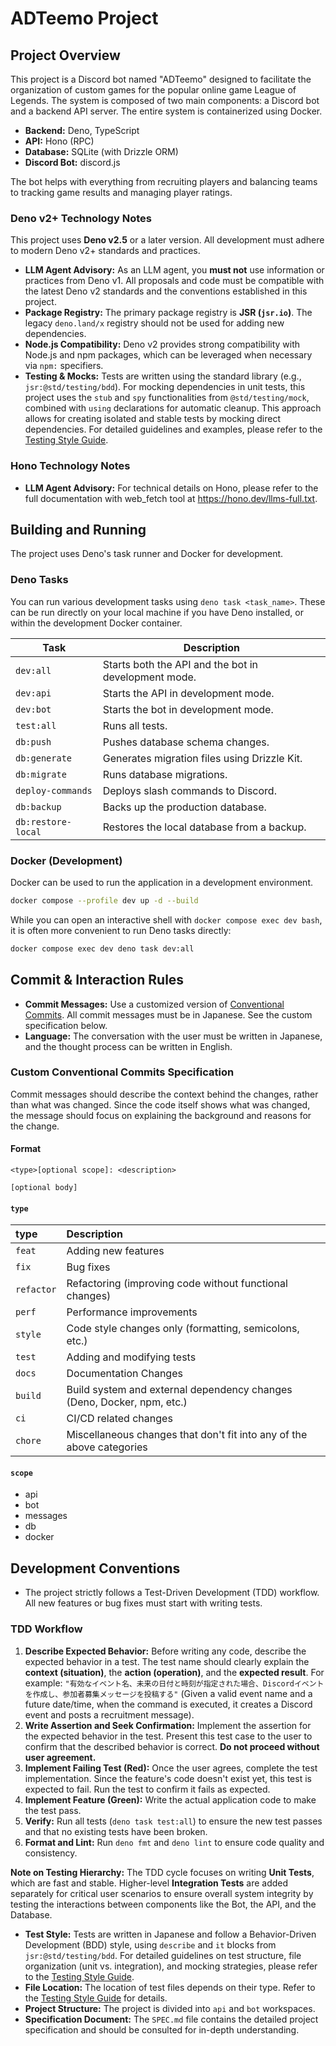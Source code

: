 # ADTeemo Project

## Project Overview

This project is a Discord bot named "ADTeemo" designed to facilitate the organization of custom games for the popular online game League of Legends. The system is composed of two main components: a Discord bot and a backend API server. The entire system is containerized using Docker.

- **Backend:** Deno, TypeScript
- **API:** Hono (RPC)
- **Database:** SQLite (with Drizzle ORM)
- **Discord Bot:** discord.js

The bot helps with everything from recruiting players and balancing teams to tracking game results and managing player ratings.

### Deno v2+ Technology Notes

This project uses **Deno v2.5** or a later version. All development must adhere to modern Deno v2+ standards and practices.

- **LLM Agent Advisory:** As an LLM agent, you **must not** use information or practices from Deno v1. All proposals and code must be compatible with the latest Deno v2 standards and the conventions established in this project.
- **Package Registry:** The primary package registry is **JSR (`jsr.io`)**. The legacy `deno.land/x` registry should not be used for adding new dependencies.
- **Node.js Compatibility:** Deno v2 provides strong compatibility with Node.js and npm packages, which can be leveraged when necessary via `npm:` specifiers.
- **Testing & Mocks:** Tests are written using the standard library (e.g., `jsr:@std/testing/bdd`). For mocking dependencies in unit tests, this project uses the `stub` and `spy` functionalities from `@std/testing/mock`, combined with `using` declarations for automatic cleanup. This approach allows for creating isolated and stable tests by mocking direct dependencies. For detailed guidelines and examples, please refer to the [Testing Style Guide](./TESTING_STYLE.md).

### Hono Technology Notes

- **LLM Agent Advisory:** For technical details on Hono, please refer to the full documentation with web_fetch tool at https://hono.dev/llms-full.txt.


## Building and Running

The project uses Deno's task runner and Docker for development.

### Deno Tasks

You can run various development tasks using `deno task <task_name>`. These can be run directly on your local machine if you have Deno installed, or within the development Docker container.

| Task | Description |
| --- | --- |
| `dev:all` | Starts both the API and the bot in development mode. |
| `dev:api` | Starts the API in development mode. |
| `dev:bot` | Starts the bot in development mode. |
| `test:all` | Runs all tests. |
| `db:push` | Pushes database schema changes. |
| `db:generate` | Generates migration files using Drizzle Kit. |
| `db:migrate` | Runs database migrations. |
| `deploy-commands` | Deploys slash commands to Discord. |
| `db:backup` | Backs up the production database. |
| `db:restore-local` | Restores the local database from a backup. |

### Docker (Development)

Docker can be used to run the application in a development environment.

```bash
docker compose --profile dev up -d --build
```

While you can open an interactive shell with `docker compose exec dev bash`, it is often more convenient to run Deno tasks directly:

```bash
docker compose exec dev deno task dev:all
```

## Commit & Interaction Rules

- **Commit Messages:** Use a customized version of [Conventional Commits](https://www.conventionalcommits.org/). All commit messages must be in Japanese. See the custom specification below.
- **Language:** The conversation with the user must be written in Japanese, and the thought process can be written in English.

### Custom Conventional Commits Specification

Commit messages should describe the context behind the changes, rather than what was changed. Since the code itself shows what was changed, the message should focus on explaining the background and reasons for the change.

#### Format

```
<type>[optional scope]: <description>

[optional body]
```

#### `type`

| type | Description |
| :--- | :--- |
| `feat` | Adding new features |
| `fix` | Bug fixes |
| `refactor` | Refactoring (improving code without functional changes) |
| `perf` | Performance improvements |
| `style` | Code style changes only (formatting, semicolons, etc.) |
| `test` | Adding and modifying tests |
| `docs` | Documentation Changes |
| `build` | Build system and external dependency changes (Deno, Docker, npm, etc.) |
| `ci` | CI/CD related changes |
| `chore` | Miscellaneous changes that don't fit into any of the above categories |

#### `scope`

- api
- bot
- messages
- db
- docker

## Development Conventions

- The project strictly follows a Test-Driven Development (TDD) workflow. All new features or bug fixes must start with writing tests.

### TDD Workflow

1.  **Describe Expected Behavior:** Before writing any code, describe the expected behavior in a test. The test name should clearly explain the **context (situation)**, the **action (operation)**, and the **expected result**. For example: `"有効なイベント名、未来の日付と時刻が指定された場合、Discordイベントを作成し、参加者募集メッセージを投稿する"` (Given a valid event name and a future date/time, when the command is executed, it creates a Discord event and posts a recruitment message).
2.  **Write Assertion and Seek Confirmation:** Implement the assertion for the expected behavior in the test. Present this test case to the user to confirm that the described behavior is correct. **Do not proceed without user agreement.**
3.  **Implement Failing Test (Red):** Once the user agrees, complete the test implementation. Since the feature's code doesn't exist yet, this test is expected to fail. Run the test to confirm it fails as expected.
4.  **Implement Feature (Green):** Write the actual application code to make the test pass.
5.  **Verify:** Run all tests (`deno task test:all`) to ensure the new test passes and that no existing tests have been broken.
6.  **Format and Lint:** Run `deno fmt` and `deno lint` to ensure code quality and consistency.

**Note on Testing Hierarchy:** The TDD cycle focuses on writing **Unit Tests**, which are fast and stable. Higher-level **Integration Tests** are added separately for critical user scenarios to ensure overall system integrity by testing the interactions between components like the Bot, the API, and the Database.

- **Test Style:** Tests are written in Japanese and follow a Behavior-Driven Development (BDD) style, using `describe` and `it` blocks from `jsr:@std/testing/bdd`. For detailed guidelines on test structure, file organization (unit vs. integration), and mocking strategies, please refer to the [Testing Style Guide](./TESTING_STYLE.md).
- **File Location:** The location of test files depends on their type. Refer to the [Testing Style Guide](./TESTING_STYLE.md) for details.
- **Project Structure:** The project is divided into `api` and `bot` workspaces.
- **Specification Document:** The `SPEC.md` file contains the detailed project specification and should be consulted for in-depth understanding.
